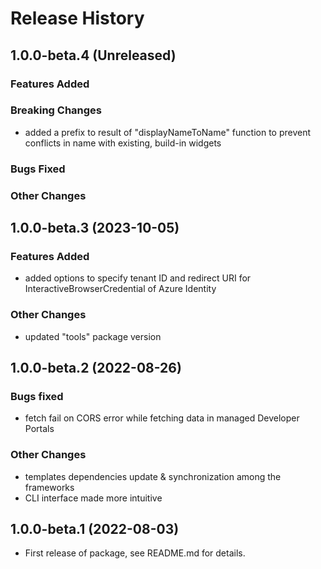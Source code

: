 # Release History

## 1.0.0-beta.4 (Unreleased)

### Features Added

### Breaking Changes

- added a prefix to result of "displayNameToName" function to prevent conflicts in name with existing, build-in widgets

### Bugs Fixed

### Other Changes

## 1.0.0-beta.3 (2023-10-05)

### Features Added

- added options to specify tenant ID and redirect URI for InteractiveBrowserCredential of Azure Identity

### Other Changes

- updated "tools" package version

## 1.0.0-beta.2 (2022-08-26)

### Bugs fixed

- fetch fail on CORS error while fetching data in managed Developer Portals

### Other Changes

- templates dependencies update & synchronization among the frameworks
- CLI interface made more intuitive

## 1.0.0-beta.1 (2022-08-03)

- First release of package, see README.md for details.
